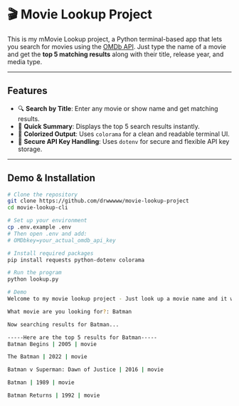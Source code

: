 # 🎬 Movie Lookup Project

This is my mMovie Lookup project, a Python terminal-based app that lets you search for movies using the [OMDb API](http://www.omdbapi.com/). Just type the name of a movie and get the **top 5 matching results** along with their title, release year, and media type.

---

## Features

- 🔍 **Search by Title**: Enter any movie or show name and get matching results.
- 🧾 **Quick Summary**: Displays the top 5 search results instantly.
- 🎨 **Colorized Output**: Uses `colorama` for a clean and readable terminal UI.
- 🔐 **Secure API Key Handling**: Uses `dotenv` for secure and flexible API key storage.

---

## Demo & Installation

```bash
# Clone the repository
git clone https://github.com/drwwwww/movie-lookup-project
cd movie-lookup-cli

# Set up your environment
cp .env.example .env
# Then open .env and add:
# OMDbkey=your_actual_omdb_api_key

# Install required packages
pip install requests python-dotenv colorama

# Run the program
python lookup.py

# Demo
Welcome to my movie lookup project - Just look up a movie name and it will find matching results

What movie are you looking for?: Batman

Now searching results for Batman...

-----Here are the top 5 results for Batman-----
Batman Begins | 2005 | movie

The Batman | 2022 | movie

Batman v Superman: Dawn of Justice | 2016 | movie

Batman | 1989 | movie

Batman Returns | 1992 | movie

